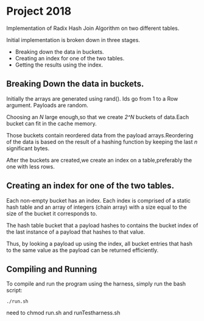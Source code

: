 # Project 2018


Implementation of Radix Hash Join Algorithm on two different tables.

Initial implementation is broken down in three stages.

- Breaking down the data in buckets.
- Creating an index for one of the two tables.
- Getting the results using the index.

## Breaking Down the data in buckets.

Initially the arrays are generated using rand().
Ids go from 1 to a Row argument.
Payloads are random.

Choosing an *N* large enough,so that we create *2^N* buckets of data.Each bucket can fit in the cache memory.

Those buckets contain reordered data from the payload arrays.Reordering of the data is based on the result of a hashing function by keeping the last *n* significant bytes.

After the buckets are created,we create an index on a table,preferably the one with less rows.

## Creating an index for one of the two tables.

Each non-empty bucket has an index. Each index is comprised of a static hash table and an array of integers (chain array) with a size equal to the size of the bucket it corresponds to.

The hash table bucket that a payload hashes to contains the bucket index of the last instance of a payload that hashes to that value.

Thus, by looking a payload up using the index, all bucket entries that hash to the same value as the payload can be returned efficiently.


## Compiling and Running

To compile and run the program using the harness, simply run the bash script:

```
./run.sh

```

need to chmod run.sh and runTestharness.sh
